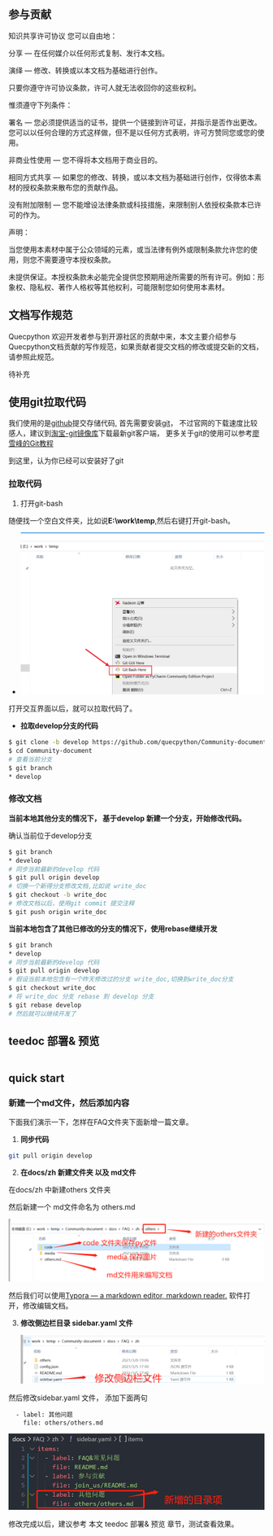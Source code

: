 ## 参与贡献
知识共享许可协议
您可以自由地：

分享 — 在任何媒介以任何形式复制、发行本文档。

演绎 — 修改、转换或以本文档为基础进行创作。

只要你遵守许可协议条款，许可人就无法收回你的这些权利。

惟须遵守下列条件：

署名 — 您必须提供适当的证书，提供一个链接到许可证，并指示是否作出更改。您可以以任何合理的方式这样做，但不是以任何方式表明，许可方赞同您或您的使用。

非商业性使用 — 您不得将本文档用于商业目的。

相同方式共享 — 如果您的修改、转换，或以本文档为基础进行创作，仅得依本素材的授权条款来散布您的贡献作品。

没有附加限制 — 您不能增设法律条款或科技措施，来限制别人依授权条款本已许可的作为。

声明：

当您使用本素材中属于公众领域的元素，或当法律有例外或限制条款允许您的使用，则您不需要遵守本授权条款。

未提供保证。本授权条款未必能完全提供您预期用途所需要的所有许可。例如：形象权、隐私权、著作人格权等其他权利，可能限制您如何使用本素材。

## 文档写作规范
Quecpython 欢迎开发者参与到开源社区的贡献中来，本文主要介绍参与Quecpython文档贡献的写作规范，如果贡献者提交文档的修改或提交新的文档，请参照此规范。



待补充



## 使用git拉取代码

我们使用的是[github](https://github.com/)提交存储代码, 首先需要安装[git](https://git-scm.com/)，
不过官网的下载速度比较感人，建议到[淘宝-git镜像库](https://npm.taobao.org/mirrors/git-for-windows/)下载最新git客户端，
更多关于git的使用可以参考[廖雪峰的Git教程](https://www.liaoxuefeng.com/wiki/896043488029600/)

到这里，认为你已经可以安装好了git

### 拉取代码

1. 打开git-bash

随便找一个空白文件夹，比如说**E:\work\temp**,然后右键打开git-bash。

- ![右键打开git-bash](media/open-git-bash.png)

打开交互界面以后，就可以拉取代码了。

- **拉取develop分支的代码**

```bash
$ git clone -b develop https://github.com/quecpython/Community-document
$ cd Community-document
# 查看当前分支
$ git branch
* develop

```

### 修改文档

**当前本地其他分支的情况下， 基于develop 新建一个分支，开始修改代码。**

确认当前位于develop分支

```bash
$ git branch
* develop
# 同步当前最新的develop 代码
$ git pull origin develop
# 切换一个新得分支修改文档,比如说 write_doc
$ git checkout -b write_doc
# 修改文档以后，使用git commit 提交注释
$ git push origin write_doc
```

**当前本地包含了其他已修改的分支的情况下，使用rebase继续开发**

```bash
$ git branch
* develop
# 同步当前最新的develop 代码
$ git pull origin develop
# 假设当前本地包含有一个昨天修改过的分支 write_doc,切换到write_doc分支
$ git checkout write_doc
# 将 write_doc 分支 rebase 到 develop 分支
$ git rebase develop
# 然后就可以继续开发了
```



## teedoc 部署& 预览

```

```



## quick start

### 新建一个md文件，然后添加内容

下面我们演示一下，怎样在FAQ文件夹下面新增一篇文章。

1. **同步代码**

```bash
git pull origin develop
```

2. **在docs/zh 新建文件夹 以及 md文件**

在docs/zh 中新建others 文件夹

然后新建一个 md文件命名为 others.md

![创建others文件夹](media/creat_others_dir.png)





然后我们可以使用[Typora — a markdown editor, markdown reader.](https://www.typora.io/)  软件打开，修改编辑文档。



3. **修改侧边栏目录 sidebar.yaml 文件**

   ![](media/sidebar_file.png)

然后修改sidebar.yaml 文件， 添加下面两句

```
  - label: 其他问题
    file: others/others.md
```



![](media/change_sidebar_file_obj.png)



修改完成以后，建议参考  本文 teedoc 部署& 预览 章节，测试查看效果。



